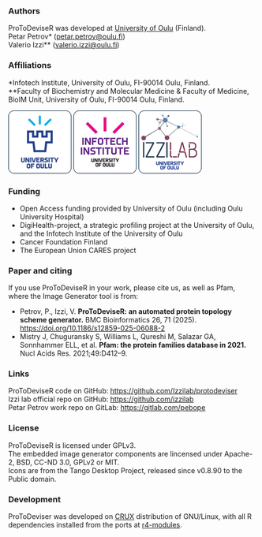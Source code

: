 ### Authors 
ProToDeviseR was developed at [University of Oulu](https://www.oulu.fi/fi) (Finland).   
Petar Petrov* (petar.petrov@oulu.fi)   
Valerio Izzi** (valerio.izzi@oulu.fi)  
 
### Affiliations 
*Infotech Institute, University of Oulu, FI-90014 Oulu, Finland.   
**Faculty of Biochemistry and Molecular Medicine & Faculty of Medicine, BioIM Unit, University of Oulu, FI-90014 Oulu, Finland.   
 
[![](oulu.png)](https://www.oulu.fi/fi) [![](infotech.png)](https://www.oulu.fi/fi/yliopisto/tiedekunnat-ja-yksikot/infotech-oulu) [![](logo.png)](https://www.oulu.fi/en/research-groups/izzi-group) 

### Funding
* Open Access funding provided by University of Oulu (including Oulu University Hospital)
* DigiHealth-project, a strategic profiling project at the University of Oulu, and the Infotech Institute of the University of Oulu
* Cancer Foundation Finland
* The European Union CARES project

### Paper and citing
If you use ProToDeviseR in your work, please cite us, as well as Pfam, where the Image Generator tool is from:  
* Petrov, P., Izzi, V. **ProToDeviseR: an automated protein topology scheme generator.** BMC Bioinformatics 26, 71 (2025). https://doi.org/10.1186/s12859-025-06088-2
* Mistry J, Chuguransky S, Williams L, Qureshi M, Salazar GA, Sonnhammer ELL, et al. **Pfam: the protein families database in 2021.** Nucl Acids Res. 2021;49:D412–9.

### Links 
ProToDeviseR code on GitHub: https://github.com/Izzilab/protodeviser  
Izzi lab official repo on GitHub: https://github.com/izzilab   
Petar Petrov work repo on GitLab: https://gitlab.com/pebope   
 
### License 
ProToDeviseR is licensed under GPLv3.   
The embedded image generator components are lincensed under Apache-2, BSD, CC-ND 3.0, GPLv2 or MIT.   
Icons are from the Tango Desktop Project, released since v0.8.90 to the Public domain. 
 
### Development 
ProToDeviser was developed on [CRUX](https://crux.nu/) distribution of GNU/Linux, with all R dependencies installed from the ports at [r4-modules](https://crux.nu/portdb/?a=repo&q=r4-modules). 
